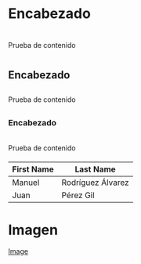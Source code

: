 # Encabezado <h1>
Prueba de contenido <h1>
## Encabezado <h2>
Prueba de contenido <h2>
### Encabezado <h6>
Prueba de contenido <h6>


First Name | Last Name
---------- | ---------
Manuel|Rodríguez Álvarez
Juan|Pérez Gil


# Imagen
[Image](https://raw.githubusercontent.com/manu22i/pruebaGitHub/master/computer.png)

